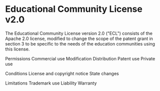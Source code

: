 Educational Community License v2.0
==================================

The Educational Community
License version 2.0 ("ECL")
consists of the Apache 2.0
license, modified to change
the scope of the patent grant
in section 3 to be specific to
the needs of the education
communities using this
license.

Permissions
Commercial use
Modification
Distribution
Patent use
Private use

Conditions
License and copyright notice
State changes

Limitations
Trademark use
Liability
Warranty

